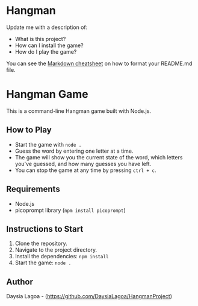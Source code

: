 # Hangman

Update me with a description of:

- What is this project?
- How can I install the game?
- How do I play the game?

You can see the [Markdown cheatsheet](https://github.com/adam-p/markdown-here/wiki/Markdown-Cheatsheet) on how to format your README.md file.


# Hangman Game

This is a command-line Hangman game built with Node.js.

## How to Play

- Start the game with `node .`
- Guess the word by entering one letter at a time.
- The game will show you the current state of the word, which letters you've guessed, and how many guesses you have left.
- You can stop the game at any time by pressing `ctrl + c`.

## Requirements

- Node.js
- picoprompt library (`npm install picoprompt`)

## Instructions to Start

1. Clone the repository.
2. Navigate to the project directory.
3. Install the dependencies: `npm install`
4. Start the game: `node .`

## Author

Daysia Lagoa - (https://github.com/DaysiaLagoa/HangmanProject)
